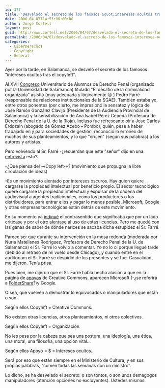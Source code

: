 ```yaml
---
id: 377
title: 'Desvelado el secreto de los famosos &quot;intereses ocultos tras el copyleft&quot;'
date: 2006-04-07T14:53:06+00:00
author: Jorge Cortell
layout: post
guid: http://www.cortell.net/2006/04/07/desvelado-el-secreto-de-los-famosos-intereses-ocultos-tras-el-copyleft/
permalink: /2006/04/07/desvelado-el-secreto-de-los-famosos-intereses-ocultos-tras-el-copyleft/
categories:
  - CiberDerechos
  - Copyfight
  - General
---
```

Ayer por la tarde, en Salamanca, se desveló el secreto de los famosos "intereses ocultos tras el copyleft".

Al XVII [Congreso](http://www3.usal.es/~penal/) Universitario de Alumnos de Derecho Penal (organizado por la Universidad de Salamanca) titulado "El desafí­o de la criminalidad organizada" asistió (muy adecuada y lógicamente 😉 ) Pedro Farré (responsable de relaciones institucionales de la SGAE). También estaba yo, entre otros ponentes (por cierto, me impresionó la sensatez y lógica de Jose Ramón González Clavijo (Presidente de la Audiencia Provincial de Salamanca) y la sensibilización de Ana Isabel Pérez Cepeda (Profesora de Derecho Penal de la U. de la Rioja). Incluso fue refrescante oir a Jose Carlos Erdozain (abogado de Gómez Acebo – Pombo), quién, pese a haber trabajado en y para sociedades de gestión, reconoció lo erróneo de muchos de sus planteamientos, y lo que "crujen" (según sus palabras) a los autores y artistas.

Pero volviendo al Sr. Farré -¿recuerdan que este "señor" dijo en una [entrevista](http://www.lavozdegalicia.es/ed_vigo/noticia.jsp?CAT=111&TEXTO=4458482) esto?:
  
–¿Qué piensa del -«Copy left-»? (movimiento que propugna la libre circulación de ideas)
  
-Es un movimiento alentado por intereses oscuros. Hay quien quiere cargarse la propiedad intelectual por beneficio propio. El sector tecnológico quiere cargarse la propiedad intelectual y expulsar de la cadena del audiovisual a agentes tradicionales, como los productores o los distribuidores, para entrar ellos y pagar lo menos posible. Microsoft, Google y otras empresas tecnológicas están detrás de este movimiento.

En su momento ya [indiqué](http://www.cortell.net/2006/01/31/pedro-farre-y-la-sgae-mas-perdidos-que-un-pulpo-en-un-garaje/) el contrasentido que significaba que por un lado criticase y por el otro [alentase](http://www.informativos.telecinco.es/dn_2315.htm) al uso de estas licencias. Pero me quedé con las ganas de saber de dónde narices se sacaba dicha estupidez el Sr. Farré.

Parece ser que durante su intervención en la mesa redonda (moderada por Nuria Matellanes Rodrí­guez, Profesora de Derecho Penal de la U. de Salamanca) el Sr. Farré lo volvió a comentar. Yo no lo oí­ porque llegué tarde (debido al retraso de mi vuelo desde Chicago), y cuando entré en el auditorium el Sr. Farré se despidió de los presentes y se fue. Casualidad, me dijeron. Tení­a prisa.

Pues bien, me dijeron que el Sr. Farré habí­a hecho alusión a que en la página de [apoyos](http://creativecommons.org/about/supporters) de Creative Commons, aparecen Microsoft (-¿se referirá a [FolderShare](https://www.foldershare.com/info/aboutFoldershare.php?)?)y Google.

O sea, que vuelven a demostrar lo equivocados o manipuladores que están o son.

Según ellos Copyleft = Creative Commons.

No existen otras licencias, otros planteamientos, ni otros colectivos.

Según ellos Copyleft = Organización.

No les pasa por la cabeza que sea una postura, una ideologí­a, una ética, una moral, una filosofí­a, una opción vital...

Según ellos Apoyo = $ = Intereses ocultos.

Será por eso que están siempre en el Ministerio de Cultura, y en sus propias palabras, "comen todas las semanas con un ministro".

Lo dicho, se ha desvelado el secreto: o son tontos, o son unos demagogos manipuladores (atención opciones no excluyentes). Ustedes mismos.